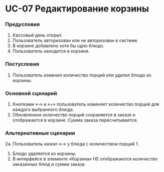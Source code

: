 # UC-07 Редактирование корзины

### Предусловия

1. Кассовый день открыт.
2. Пользователь авторизован или не авторизован в системе.
3. В корзине добавлено хотя бы одно блюдо.
4. Пользователь находится в корзине.

### Постусловия

1. Пользователь изменил количество порций или удалил блюдо из корзины.

### Основной сценарий

1. Кнопками «–» и «+» пользователь изменяет количество порций для каждого выбранного блюда.
2. Обновленное количество порций сохраняется в заказе и отображается в корзине. Сумма заказа пересчитывается.

### Альтернативные сценарии

2a. Пользователь нажал «–» у блюда с количеством порций 1.

1. Блюдо удаляется из корзины.
2. В интерфейсе в элементе «Корзина» НЕ отображаются количество заказанных блюд и сумма заказа.